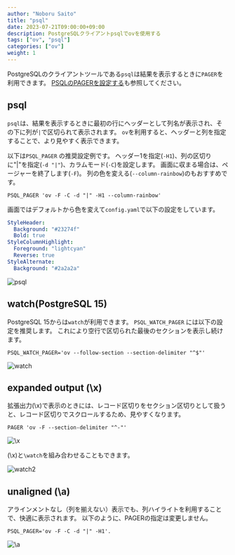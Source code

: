 ```yaml
---
author: "Noboru Saito"
title: "psql"
date: 2023-07-21T09:00:00+09:00
description: PostgreSQLクライアントpsqlでovを使用する
tags: ["ov", "psql"]
categories: ["ov"]
weight: 1
---
```


PostgreSQLのクライアントツールである`psql`は結果を表示するときに`PAGER`を利用できます。
[PSQLのPAGERを設定する](/ja/blog/psql-pager/index.html)も参照してください。

## psql

`psql`は、結果を表示するときに最初の行にヘッダーとして列名が表示され、その下に列が`|`で区切られて表示されます。
`ov`を利用すると、ヘッダーと列を指定することで、より見やすく表示できます。

以下は`PSQL_PAGER` の推奨設定例です。
ヘッダー1を指定(`-H1`)、列の区切りに"|"を指定(`-d "|"`)、カラムモード(`-C`)を設定します。
画面に収まる場合は、ページャーを終了します(`-F`)。
列の色を変える(`--column-rainbow`)のもおすすめです。

```env
PSQL_PAGER 'ov -F -C -d "|" -H1 --column-rainbow'
```

画面ではデフォルトから色を変えて`config.yaml`で以下の設定をしています。

```yaml
StyleHeader:
  Background: "#23274f"
  Bold: true
StyleColumnHighlight:
  Foreground: "lightcyan"
  Reverse: true
StyleAlternate:
  Background: "#2a2a2a"
```

![psql](/ov/psql-ov.gif)

## watch(PostgreSQL 15)

PostgreSQL 15からは`watch`が利用できます。
`PSQL_WATCH_PAGER` には以下の設定を推奨します。
これにより空行で区切られた最後のセクションを表示し続けます。

```env
PSQL_WATCH_PAGER='ov --follow-section --section-delimiter "^$"'
```

![watch](/ov/psql-watch.gif)

## expanded output (\x)

拡張出力(\x)で表示のときには、レコード区切りをセクション区切りとして扱うと、レコード区切りでスクロールするため、見やすくなります。

```env
PAGER 'ov -F --section-delimiter "^-"'
```

![\x](/ov/psql-vf.gif)

 (\x)と`\watch`を組み合わせることもできます。

![watch2](/ov/psql-watch2.gif)

## unaligned (\a)

アラインメントなし（列を揃えない）表示でも、列ハイライトを利用することで、快適に表示されます。
以下のように、PAGERの指定は変更しません。

```env
PSQL_PAGER='ov -F -C -d "|" -H1'.
```

![\a](/ov/psql-alignment.gif)
